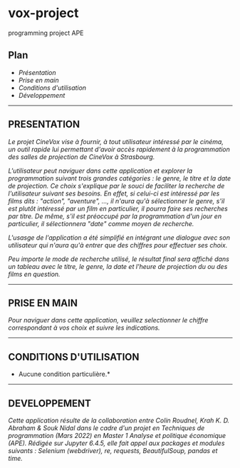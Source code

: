 # vox-project
programming project APE


Plan
---
  - *Présentation*
  - *Prise en main*
  - *Conditions d'utilisation*
  - *Développement*
  
---------------------------------------------------------------------------------------------------------------------------------------------------------------------------------

PRESENTATION
---
*Le projet CineVox vise à fournir, à tout utilisateur intéressé par le cinéma, un outil rapide lui permettant d'avoir accès rapidement à la programmation des salles de projection de CineVox à Strasbourg.*

*L'utilisateur peut naviguer dans cette application et explorer la programmation suivant trois grandes catégories : le genre, le titre et la date de projection.*
*Ce choix s'explique par le souci de faciliter la recherche de l'utilisateur suivant ses besoins. En effet, si celui-ci est intéressé par les films dits : "action", "aventure", ..., il n'aura qu'à sélectionner le genre, s'il est plutôt intéressé par un film en particulier, il pourra faire ses recherches par titre. De même, s'il est préoccupé par la programmation d'un jour en particulier, il sélectionnera "date" comme moyen de recherche.*

*L'usasge de l'application a été simplifié en intégrant une dialogue avec son utilisateur qui n'aura qu'à entrer que des chiffres pour effectuer ses choix.*

*Peu importe le mode de recherche utilisé, le résultat final sera affiché dans un tableau avec le titre, le genre, la date et l'heure de projection du ou des films en question.*

------------------------------
PRISE EN MAIN
--
*Pour naviguer dans cette application, veuillez selectionner le chiffre correspondant à vos choix et suivre les indications.*

------------------------------
CONDITIONS D'UTILISATION
--
* Aucune condition particulière.*

------------------------------
DEVELOPPEMENT
---
*Cette application résulte de la collaboration entre Colin Roudnel, Krah K. D. Abraham & Souk Nidal dans le cadre d'un projet en Techniques de programmation (Mars 2022) en Master 1 Analyse et politique économique (APE). Rédigée sur Jupyter 6.4.5, elle fait appel aux packages et modules suivants : Selenium (webdriver), re, requests, BeautifulSoup, pandas et time.*
